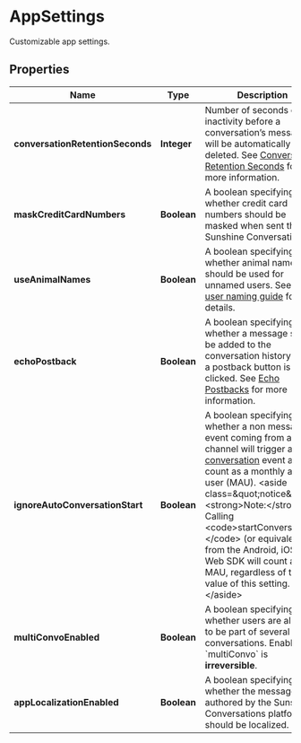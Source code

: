 

# AppSettings

Customizable app settings.
## Properties

Name | Type | Description | Notes
------------ | ------------- | ------------- | -------------
**conversationRetentionSeconds** | **Integer** | Number of seconds of inactivity before a conversation’s messages  will be automatically deleted. See  [Conversation Retention Seconds](https://docs.smooch.io/guide/creating-and-managing-apps/#conversation-retention-seconds) for more information.  |  [optional]
**maskCreditCardNumbers** | **Boolean** | A boolean specifying whether credit card numbers should be masked  when sent through Sunshine Conversations.  |  [optional]
**useAnimalNames** | **Boolean** | A boolean specifying whether animal names should be used for  unnamed users. See the  [user naming guide](https://developer.zendesk.com/documentation/conversations/messaging-platform/programmable-conversations/receiving-messages/#message-author-name) for details.  |  [optional]
**echoPostback** | **Boolean** | A boolean specifying whether a message should be added to the conversation  history when a postback button is clicked. See  [Echo Postbacks](https://docs.smooch.io/guide/creating-and-managing-apps/#echo-postbacks) for more information.  |  [optional]
**ignoreAutoConversationStart** | **Boolean** | A boolean specifying whether a non message event coming from a channel will  trigger a  [start conversation](https://developer.zendesk.com/api-reference/conversations/#section/Webhook-Triggers) event and count as a monthly active user (MAU). &lt;aside class&#x3D;\&quot;notice\&quot;&gt;&lt;strong&gt;Note:&lt;/strong&gt; Calling &lt;code&gt;startConversation()&lt;/code&gt; (or equivalent) from the Android,  iOS or Web SDK will count as a MAU, regardless of the value of this setting.&lt;/aside&gt;  |  [optional]
**multiConvoEnabled** | **Boolean** | A boolean specifying whether users are allowed to be part of several conversations. Enabling &#x60;multiConvo&#x60; is **irreversible**.  |  [optional]
**appLocalizationEnabled** | **Boolean** | A boolean specifying whether the messages authored by the Sunshine Conversations platform should be localized.  |  [optional]



